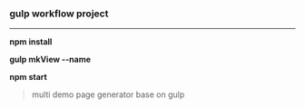 ### gulp workflow project
***
**npm install**

**gulp mkView --name**

**npm start**

> multi demo page generator base on gulp
